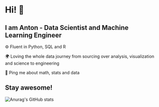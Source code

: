 # Hi! :wave:

## I am Anton - Data Scientist and Machine Learning Engineer

⚙️ Fluent in Python, SQL and R

🌍 Loving the whole data journey from sourcing over analysis, visualization and science to engineering

💬 Ping me about math, stats and data

## Stay awesome!



![Anurag's GitHub stats](https://github-readme-stats.vercel.app/api?username=schwericke&show_icons=true&theme=transparent)
